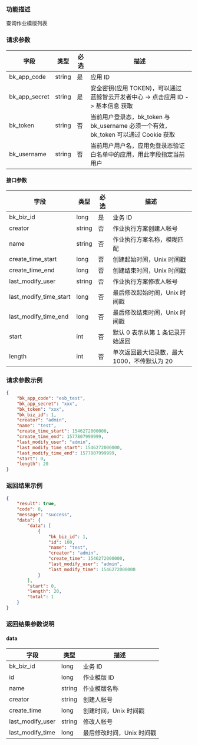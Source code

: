 ### 功能描述

查询作业模版列表

### 请求参数

| 字段 | 类型 | 必选 |  描述 |
|-----------|------------|--------|------------|
| bk_app_code  |  string    | 是 | 应用 ID     |
| bk_app_secret|  string    | 是 | 安全密钥(应用 TOKEN)，可以通过 蓝鲸智云开发者中心 -&gt; 点击应用 ID -&gt; 基本信息 获取 |
| bk_token     |  string    | 否 | 当前用户登录态，bk_token 与 bk_username 必须一个有效，bk_token 可以通过 Cookie 获取 |
| bk_username  |  string    | 否 | 当前用户用户名，应用免登录态验证白名单中的应用，用此字段指定当前用户 |

#### 接口参数

| 字段                    |  类型      | 必选   |  描述      |
|------------------------|------------|--------|------------|
| bk_biz_id              |  long      | 是     | 业务 ID |
| creator                |  string    | 否     | 作业执行方案创建人帐号 |
| name                   |  string    | 否     | 作业执行方案名称，模糊匹配 |
| create_time_start      |  long      | 否     | 创建起始时间，Unix 时间戳 |
| create_time_end        |  long      | 否     | 创建结束时间，Unix 时间戳 |
| last_modify_user       |  string    | 否     | 作业执行方案修改人帐号 |
| last_modify_time_start |  long      | 否     | 最后修改起始时间，Unix 时间戳 |
| last_modify_time_end   |  long      | 否     | 最后修改结束时间，Unix 时间戳 |
| start                  |  int       | 否     | 默认 0 表示从第 1 条记录开始返回 |
| length                 |  int       | 否     | 单次返回最大记录数，最大 1000，不传默认为 20 |

### 请求参数示例

```json
{
    "bk_app_code": "esb_test",
    "bk_app_secret": "xxx",
    "bk_token": "xxx",
    "bk_biz_id": 1,
    "creator": "admin",
    "name": "test",
    "create_time_start": 1546272000000,
    "create_time_end": 1577807999999,
    "last_modify_user": "admin",
    "last_modify_time_start": 1546272000000,
    "last_modify_time_end": 1577807999999,
    "start": 0,
    "length": 20
}
```

### 返回结果示例

```json
{
    "result": true,
    "code": 0,
    "message": "success",
    "data": {
        "data": [
            {
                "bk_biz_id": 1,
                "id": 100,
                "name": "test",
                "creator": "admin",
                "create_time": 1546272000000,
                "last_modify_user": "admin",
                "last_modify_time": 1546272000000
            }
        ],
        "start": 0,
        "length": 20,
        "total": 1
    }
}
```

### 返回结果参数说明

#### data

| 字段              | 类型      | 描述      |
|------------------|-----------|-----------|
| bk_biz_id        | long      | 业务 ID |
| id               | long      | 作业模版 ID |
| name             | string    | 作业模版名称 |
| creator          | string    | 创建人帐号 |
| create_time      | long      | 创建时间，Unix 时间戳 |
| last_modify_user | string    | 修改人帐号 |
| last_modify_time | long      | 最后修改时间，Unix 时间戳 |
